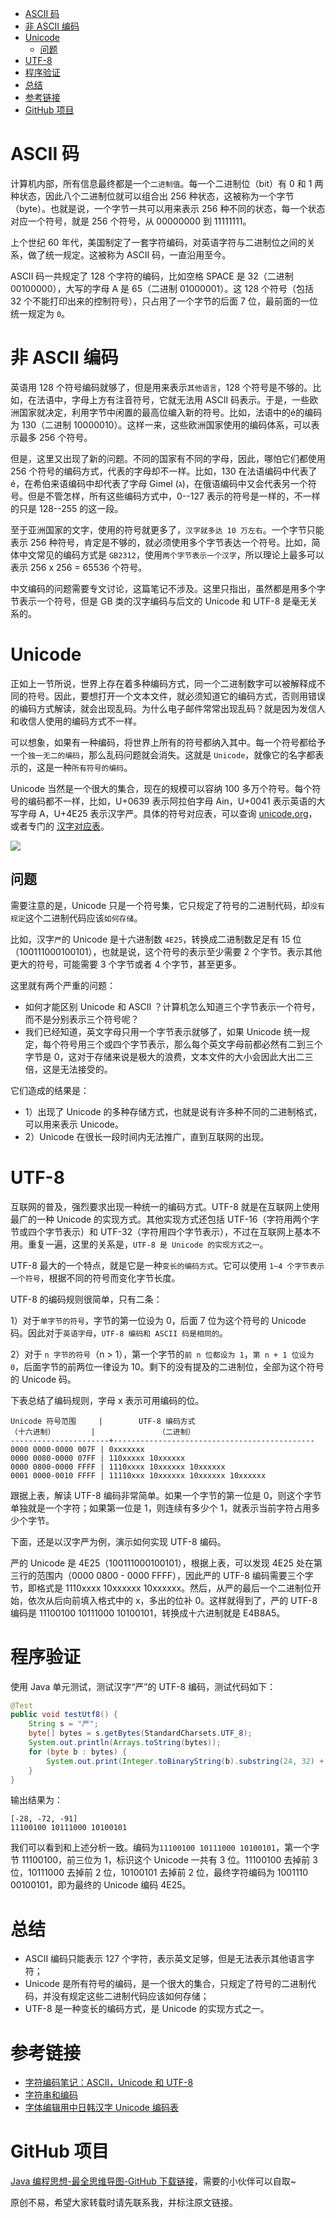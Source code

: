 
- [ASCII 码](#ascii-码)
- [非 ASCII 编码](#非-ascii-编码)
- [Unicode](#unicode)
  - [问题](#问题)
- [UTF-8](#utf-8)
- [程序验证](#程序验证)
- [总结](#总结)
- [参考链接](#参考链接)
- [GitHub 项目](#github-项目)

# ASCII 码

计算机内部，所有信息最终都是一个`二进制值`。每一个二进制位（bit）有 0 和 1 两种状态，因此八个二进制位就可以组合出 256 种状态，这被称为一个字节（byte）。也就是说，一个字节一共可以用来表示 256 种不同的状态，每一个状态对应一个符号，就是 256 个符号，从 00000000 到 11111111。

上个世纪 60 年代，美国制定了一套字符编码，对英语字符与二进制位之间的关系，做了统一规定。这被称为 ASCII 码，一直沿用至今。

ASCII 码一共规定了 128 个字符的编码，比如空格 SPACE 是 32（二进制 00100000），大写的字母 A 是 65（二进制 01000001）。这 128 个符号（包括 32 个不能打印出来的控制符号），只占用了一个字节的后面 7 位，最前面的一位统一规定为 `0`。

# 非 ASCII 编码

英语用 128 个符号编码就够了，但是用来表示`其他语言`，128 个符号是不够的。比如，在法语中，字母上方有注音符号，它就无法用 ASCII 码表示。于是，一些欧洲国家就决定，利用字节中闲置的最高位编入新的符号。比如，法语中的é的编码为 130（二进制 10000010）。这样一来，这些欧洲国家使用的编码体系，可以表示最多 256 个符号。

但是，这里又出现了新的问题。不同的国家有不同的字母，因此，哪怕它们都使用 256 个符号的编码方式，代表的字母却不一样。比如，130 在法语编码中代表了é，在希伯来语编码中却代表了字母 Gimel (ג)，在俄语编码中又会代表另一个符号。但是不管怎样，所有这些编码方式中，0--127 表示的符号是一样的，不一样的只是 128--255 的这一段。

至于亚洲国家的文字，使用的符号就更多了，`汉字就多达 10 万左右`。一个字节只能表示 256 种符号，肯定是不够的，就必须使用多个字节表达一个符号。比如，简体中文常见的编码方式是 `GB2312`，使用`两个字节表示一个汉字`，所以理论上最多可以表示 256 x 256 = 65536 个符号。

中文编码的问题需要专文讨论，这篇笔记不涉及。这里只指出，虽然都是用多个字节表示一个符号，但是 GB 类的汉字编码与后文的 Unicode 和 UTF-8 是毫无关系的。

# Unicode

正如上一节所说，世界上存在着多种编码方式，同一个二进制数字可以被解释成不同的符号。因此，要想打开一个文本文件，就必须知道它的编码方式，否则用错误的编码方式解读，就会出现乱码。为什么电子邮件常常出现乱码？就是因为发信人和收信人使用的编码方式不一样。

可以想象，如果有一种编码，将世界上所有的符号都纳入其中。每一个符号都给予一个`独一无二的编码`，那么乱码问题就会消失。这就是 `Unicode`，就像它的名字都表示的，这是一种`所有符号的编码`。

Unicode 当然是一个很大的集合，现在的规模可以容纳 100 多万个符号。每个符号的编码都不一样，比如，U+0639 表示阿拉伯字母 Ain，U+0041 表示英语的大写字母 A，U+4E25 表示汉字严。具体的符号对应表，可以查询 [unicode.org](https://home.unicode.org/)，或者专门的 [汉字对应表](http://www.chi2ko.com/tool/CJK.htm)。

![](http://yano.oss-cn-beijing.aliyuncs.com/blog/20211004113235.png?x-oss-process=style/yano)

## 问题

需要注意的是，Unicode 只是一个符号集，它只规定了符号的二进制代码，却`没有规定`这个二进制代码应该`如何存储`。

比如，汉字`严`的 Unicode 是十六进制数 `4E25`，转换成二进制数足足有 15 位（100111000100101），也就是说，这个符号的表示至少需要 2 个字节。表示其他更大的符号，可能需要 3 个字节或者 4 个字节，甚至更多。

这里就有两个严重的问题：
- 如何才能区别 Unicode 和 ASCII ？计算机怎么知道三个字节表示一个符号，而不是分别表示三个符号呢？
- 我们已经知道，英文字母只用一个字节表示就够了，如果 Unicode 统一规定，每个符号用三个或四个字节表示，那么每个英文字母前都必然有二到三个字节是 0，这对于存储来说是极大的浪费，文本文件的大小会因此大出二三倍，这是无法接受的。

它们造成的结果是：
- 1）出现了 Unicode 的多种存储方式，也就是说有许多种不同的二进制格式，可以用来表示 Unicode。
- 2）Unicode 在很长一段时间内无法推广，直到互联网的出现。

# UTF-8

互联网的普及，强烈要求出现一种统一的编码方式。UTF-8 就是在互联网上使用最广的一种 Unicode 的实现方式。其他实现方式还包括 UTF-16（字符用两个字节或四个字节表示）和 UTF-32（字符用四个字节表示），不过在互联网上基本不用。重复一遍，这里的关系是，`UTF-8 是 Unicode 的实现方式之一`。

UTF-8 最大的一个特点，就是它是一种`变长的编码方式`。它可以使用 `1~4 个字节表示一个符号`，根据不同的符号而变化字节长度。

UTF-8 的编码规则很简单，只有二条：

1）对于`单字节的符号`，字节的第一位设为 0，后面 7 位为这个符号的 Unicode 码。因此对于`英语字母`，`UTF-8 编码和 ASCII 码是相同的`。

2）对于 `n 字节的符号`（n > 1），第一个字节的`前 n 位都设为 1`，`第 n + 1 位设为 0`，后面字节的前两位一律设为 10。剩下的没有提及的二进制位，全部为这个符号的 Unicode 码。

下表总结了编码规则，字母 x 表示可用编码的位。

```
Unicode 符号范围     |        UTF-8 编码方式
（十六进制）        |              （二进制）
----------------------+---------------------------------------------
0000 0000-0000 007F | 0xxxxxxx
0000 0080-0000 07FF | 110xxxxx 10xxxxxx
0000 0800-0000 FFFF | 1110xxxx 10xxxxxx 10xxxxxx
0001 0000-0010 FFFF | 11110xxx 10xxxxxx 10xxxxxx 10xxxxxx
```

跟据上表，解读 UTF-8 编码非常简单。如果一个字节的第一位是 0，则这个字节单独就是一个字符；如果第一位是 1，则连续有多少个 1，就表示当前字符占用多少个字节。

下面，还是以汉字严为例，演示如何实现 UTF-8 编码。

严的 Unicode 是 4E25（100111000100101），根据上表，可以发现 4E25 处在第三行的范围内（0000 0800 - 0000 FFFF），因此严的 UTF-8 编码需要三个字节，即格式是 1110xxxx 10xxxxxx 10xxxxxx。然后，从严的最后一个二进制位开始，依次从后向前填入格式中的 x，多出的位补 0。这样就得到了，严的 UTF-8 编码是 11100100 10111000 10100101，转换成十六进制就是 E4B8A5。

# 程序验证

使用 Java 单元测试，测试汉字“严”的 UTF-8 编码，测试代码如下：

```java
@Test
public void testUtf8() {
    String s = "严";
    byte[] bytes = s.getBytes(StandardCharsets.UTF_8);
    System.out.println(Arrays.toString(bytes));
    for (byte b : bytes) {
        System.out.print(Integer.toBinaryString(b).substring(24, 32) + " ");
    }
}
```

输出结果为：

```
[-28, -72, -91]
11100100 10111000 10100101 
```

我们可以看到和上述分析一致。编码为`11100100 10111000 10100101`，第一个字节 11100100，前三位为 1，标识这个 Unicode 一共有 3 位。11100100 去掉前 3 位，10111000 去掉前 2 位，10100101 去掉前 2 位，最终字符编码为 1001110 00100101，即为最终的 Unicode 编码 4E25。

# 总结

- ASCII 编码只能表示 127 个字符，表示英文足够，但是无法表示其他语言字符；
- Unicode 是所有符号的编码，是一个很大的集合，只规定了符号的二进制代码，并没有规定这些二进制代码应该如何存储；
- UTF-8 是一种变长的编码方式，是 Unicode 的实现方式之一。

# 参考链接

- [字符编码笔记：ASCII，Unicode 和 UTF-8
](https://www.ruanyifeng.com/blog/2007/10/ascii_unicode_and_utf-8.html)
- [字符串和编码
](https://www.liaoxuefeng.com/wiki/1016959663602400/1017075323632896)
- [字体编辑用中日韩汉字 Unicode 编码表](http://www.chi2ko.com/tool/CJK.htm)

# GitHub 项目

[Java 编程思想-最全思维导图-GitHub 下载链接](https://github.com/LjyYano/Thinking_in_Java_MindMapping)，需要的小伙伴可以自取~

原创不易，希望大家转载时请先联系我，并标注原文链接。